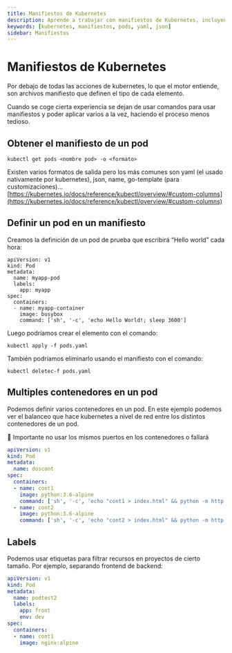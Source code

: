 ```yaml
---
title: Manifiestos de Kubernetes
description: Aprende a trabajar con manifiestos de Kubernetes, incluyendo cómo obtener y definir pods en diferentes formatos.
keywords: [kubernetes, manifiestos, pods, yaml, json]
sidebar: Manifiestos
---
```


# Manifiestos de Kubernetes

Por debajo de todas las acciones de kubernetes, lo que el motor entiende, son archivos manifiesto que definen el tipo de cada elemento.

Cuando se coge cierta experiencia se dejan de usar comandos para usar manifiestos y poder aplicar varios a la vez, haciendo el proceso menos tedioso.

## Obtener el manifiesto de un pod

```shell
kubectl get pods <nombre pod> -o <formato>
```

Existen varios formatos de salida pero los más comunes son yaml (el usado nativamente por kubernetes), json,  name, go-template (para customizaciones)... [https://kubernetes.io/docs/reference/kubectl/overview/#custom-columns](https://kubernetes.io/docs/reference/kubectl/overview/#custom-columns)

## Definir un pod en un manifiesto

Creamos la definición de un pod de prueba que escribirá “Hello world” cada hora:

```shell
apiVersion: v1
kind: Pod
metadata:
  name: myapp-pod
  labels:
    app: myapp
spec:
  containers:
  - name: myapp-container
    image: busybox
    command: ['sh', '-c', 'echo Hello World!; sleep 3600']
```

Luego podríamos crear el elemento con el comando:

```shell
kubectl apply -f pods.yaml
```

También podríamos eliminarlo usando el manifiesto con el comando:

```shell
kubectl deletec-f pods.yaml
```

## Multiples contenedores en un pod

Podemos definir varios contenedores en un pod. En este ejemplo podemos ver el balanceo que hace kubernetes a nivel de red entre los distintos contenedores de un pod.

<aside>
📢 Importante no usar los mismos puertos en los contenedores o fallará

</aside>

``` yaml
apiVersion: v1
kind: Pod
metadata:
  name: doscont
spec:
  containers:
  - name: cont1
    image: python:3.6-alpine
    command: ['sh', '-c', 'echo "cont1 > index.html" && python -m http.server 8082']
  - name: cont2
    image: python:3.6-alpine
    command: ['sh', '-c', 'echo "cont2 > index.html" && python -m http.server 8083']
```

## Labels

Podemos usar etiquetas para filtrar recursos en proyectos de cierto tamaño. Por ejemplo, separando frontend de backend:

``` yaml
apiVersion: v1
kind: Pod
metadata:
  name: podtest2
  labels:
    app: front
    env: dev
spec:
  containers:
  - name: cont1
    image: nginx:alpine
